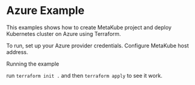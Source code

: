 # Azure Example

This examples shows how to create MetaKube project and deploy Kubernetes cluster on Azure using Terraform.

To run, set up your Azure provider credentials. Configure MetaKube host address.

Running the example

run `terraform init .` and then `terraform apply` to see it work.

